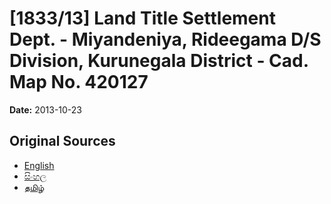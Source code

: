 # [1833/13] Land Title Settlement Dept. - Miyandeniya, Rideegama D/S Division, Kurunegala District - Cad. Map No. 420127

**Date:** 2013-10-23

## Original Sources

- [English](https://documents.gov.lk/view/extra-gazettes/2013/10/1833-13_E.pdf)
- [සිංහල](https://documents.gov.lk/view/extra-gazettes/2013/10/1833-13_S.pdf)
- [தமிழ்](https://documents.gov.lk/view/extra-gazettes/2013/10/1833-13_T.pdf)
